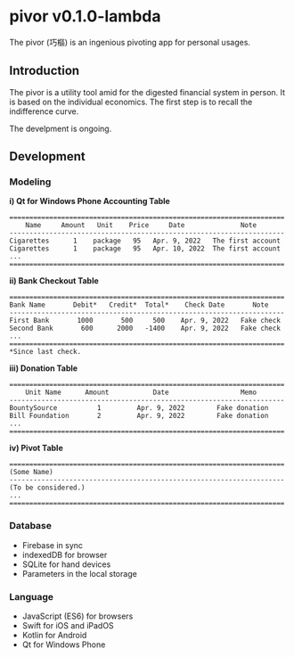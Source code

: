 # pivor v0.1.0-lambda
The pivor (巧樞) is an ingenious pivoting app for personal usages.

## Introduction
The pivor is a utility tool amid for the digested financial system in person.
It is based on the individual economics. The first step is to recall the
indifference curve.

The develpment is ongoing.

## Development

### Modeling
**i) Qt for Windows Phone
Accounting Table**
```
=====================================================================
    Name     Amount   Unit    Price     Date              Note
---------------------------------------------------------------------
Cigarettes      1    package   95   Apr. 9, 2022   The first account
Cigarettes      1    package   95   Apr. 10, 2022  The first account
...
=====================================================================
```

**ii) Bank Checkout Table**
```
=====================================================================
Bank Name       Debit*   Credit*  Total*    Check Date       Note
---------------------------------------------------------------------
First Bank       1000       500     500    Apr. 9, 2022   Fake check
Second Bank       600      2000   -1400    Apr. 9, 2022   Fake check
...
=====================================================================
*Since last check.
```

**iii) Donation Table**
```
=====================================================================
    Unit Name      Amount           Date                  Memo
---------------------------------------------------------------------
BountySource          1         Apr. 9, 2022        Fake donation
Bill Foundation       2         Apr. 9, 2022        Fake donation
...
=====================================================================
```

**iv) Pivot Table**
```
=====================================================================
(Some Name)
---------------------------------------------------------------------
(To be considered.)
...
=====================================================================
```

### Database
- Firebase in sync
- indexedDB for browser
- SQLite for hand devices
- Parameters in the local storage

### Language
- JavaScript (ES6) for browsers
- Swift for iOS and iPadOS
- Kotlin for Android
- Qt for Windows Phone
